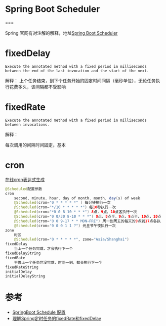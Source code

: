 # Spring Boot Scheduler
===

Spring 官网有对注解的解释，地址[Spring Boot Scheduler](https://docs.spring.io/spring/docs/current/javadoc-api/org/springframework/scheduling/annotation/Scheduled.html)

# fixedDelay

`Execute the annotated method with a fixed period in milliseconds between the end of the last invocation and the start of the next.`

解释：
上个任务结束，到下个任务开始的固定时间间隔（毫秒单位），无论任务执行花费多久，该间隔都不受影响

# fixedRate

`Execute the annotated method with a fixed period in milliseconds between invocations.`

解释：

每次调用的间隔时间固定，基本

# cron

[在线cron表达式生成](http://cron.qqe2.com/)

``` java
@Scheduled配置参数
cron
    second, minute, hour, day of month, month, day(s) of week
    @Scheduled(cron="0 * * * * *" ) 每分钟执行一次
    @Scheduled(cron="*/10 * * * * *") 每10秒执行一次
    @Scheduled(cron="*0 0 8-10 * * *") 8点，9点，10点各执行一次
    @Scheduled(cron="0 0/30 8-10 * * *") 8点，8点半，9点，9点半，10点，10点半各执行一次
    @Scheduled(cron="0 0 9-17 * * MON-FRI") 周一到周五的每天的9点到17点各执行一次
    @Scheduled(cron="0 0 0 1 1 ?") 元旦节午夜执行一次
zone    
    时区
    @Scheduled(cron="0 * * * * *", zone="Asia/Shanghai")
fixedDelay 
    当上一个任务完成，才会执行下一个
fixedDelayString
fixedRate
    不管上一个任务完没完成，时间一到，都会执行下一个
fixedRateString
initialDelay
initialDelayString
```

# 参考
* [SpringBoot Schedule 配置](https://www.cnblogs.com/slimer/p/6222485.html)
* [理解Spring定时任务的fixedRate和fixedDelay](https://www.cnblogs.com/javahr/p/8318642.html)